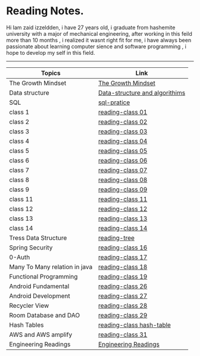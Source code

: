 # Reading Notes.

Hi Iam zaid izzeldden, i have 27 years old, i graduate from hashemite university with a major of mechanical engineering, after working in this feild more than 10 months , i realized it wasnt right fit for me, i have always been passionate about learning computer sience and software programming , i hope to develop my self in this field. 

---


| Topics                        | Link                                                          |
|-------------------------------|---------------------------------------------------------------|
| The Growth Mindset            | [The Growth Mindset](grouthMindmd)                            |
| Data structure                | [Data-structure and algorithims](data-tructure-algorithimsmd) |
| SQL                           | [sql-pratice](sql-practicingmd)                               |
| class 1                       | [reading-class 01](reading-class01md)                         |
| class 2                       | [reading-class 02](reading-class02md)                         |
| class 3                       | [reading-class 03](reading-class03md)                         |
| class 4                       | [reading-class 04](reading-class04.md)                        |
| class 5                       | [reading-class 05](reading-class05.md)                        |
| class 6                       | [reading-class 06](reading-class06.md)                        |
| class 7                       | [reading-class 07](reading-class07.md)                        |
| class 8                       | [reading-class 08](reading-class08.md)                        |
| class 9                       | [reading-class 09](reading-class09.md)                        |
| class 11                      | [reading-class 11](reading-class11.md)                        |
| class 12                      | [reading-class 12](reading-class12.md)                        |
| class 13                      | [reading-class 13](reading-class13.md)                        |
| class 14                      | [reading-class 14](reading-class14.md)                        |
| Tress Data Structure          | [reading-tree](reading-trees.md)                              |
| Spring Security               | [reading-class 16](reading-class15.md)                        |
| 0-Auth                        | [reading-class 17](reading-class17.md)                        |
| Many To Many relation in java | [reading-class 18](reading-class18.md)                        |
| Functional Programming        | [reading-class 19](reading-class19.md)                        |
| Android Fundamental           | [reading-class 26](reading-class26.md)                        |
| Android Development           | [reading-class 27](reading-class27.md)                        |
| Recycler View                 | [reading-class 28](reading-class28.md)                        |
| Room Database and DAO         | [reading-class 29](reading-class29.md)                        |
| Hash Tables                   | [reading-class hash-table](reading-hash-tables.md)            |
| AWS and AWS amplify           | [reading-class 31](reading-class31.md)                        |
| Engineering Readings          | [Engineering Readings](engineering-reading.md)                |


